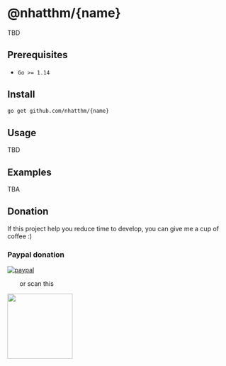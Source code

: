 # @nhatthm/{name}

<!--
[![GitHub Releases](https://img.shields.io/github/v/release/nhatthm/{name})](https://github.com/nhatthm/{name}/releases/latest)
[![Build Status](https://github.com/nhatthm/{name}/actions/workflows/test.yaml/badge.svg)](https://github.com/nhatthm/{}name/actions/workflows/test.yaml)
[![codecov](https://codecov.io/gh/nhatthm/{name}/branch/master/graph/badge.svg?token=eTdAgDE2vR)](https://codecov.io/gh/nhatthm/{name})
[![Go Report Card](https://goreportcard.com/badge/github.com/nhatthm/{name})](https://goreportcard.com/report/github.com/nhatthm/{name})
[![GoDevDoc](https://img.shields.io/badge/dev-doc-00ADD8?logo=go)](https://pkg.go.dev/github.com/nhatthm/{name})
[![Donate](https://img.shields.io/badge/Donate-PayPal-green.svg)](https://www.paypal.com/donate/?hosted_button_id=PJZSGJN57TDJY)
-->

TBD

## Prerequisites

- `Go >= 1.14`

## Install

```bash
go get github.com/nhatthm/{name}
```

## Usage

TBD

## Examples

TBA

## Donation

If this project help you reduce time to develop, you can give me a cup of coffee :)

### Paypal donation

[![paypal](https://www.paypalobjects.com/en_US/i/btn/btn_donateCC_LG.gif)](https://www.paypal.com/donate/?hosted_button_id=PJZSGJN57TDJY)

&nbsp;&nbsp;&nbsp;&nbsp;&nbsp;&nbsp;&nbsp;or scan this

<img src="https://user-images.githubusercontent.com/1154587/113494222-ad8cb200-94e6-11eb-9ef3-eb883ada222a.png" width="147px" />
